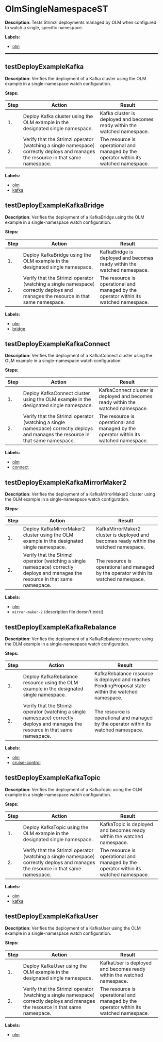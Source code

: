 # OlmSingleNamespaceST

**Description:** Tests Strimzi deployments managed by OLM when configured to watch a single, specific namespace.

**Labels:**

* [olm](labels/olm.md)

<hr style="border:1px solid">

## testDeployExampleKafka

**Description:** Verifies the deployment of a Kafka cluster using the OLM example in a single-namespace watch configuration.

**Steps:**

| Step | Action | Result |
| - | - | - |
| 1. | Deploy Kafka cluster using the OLM example in the designated single namespace. | Kafka cluster is deployed and becomes ready within the watched namespace. |
| 2. | Verify that the Strimzi operator (watching a single namespace) correctly deploys and manages the resource in that same namespace. | The resource is operational and managed by the operator within its watched namespace. |

**Labels:**

* [olm](labels/olm.md)
* [kafka](labels/kafka.md)


## testDeployExampleKafkaBridge

**Description:** Verifies the deployment of a KafkaBridge using the OLM example in a single-namespace watch configuration.

**Steps:**

| Step | Action | Result |
| - | - | - |
| 1. | Deploy KafkaBridge using the OLM example in the designated single namespace. | KafkaBridge is deployed and becomes ready within the watched namespace. |
| 2. | Verify that the Strimzi operator (watching a single namespace) correctly deploys and manages the resource in that same namespace. | The resource is operational and managed by the operator within its watched namespace. |

**Labels:**

* [olm](labels/olm.md)
* [bridge](labels/bridge.md)


## testDeployExampleKafkaConnect

**Description:** Verifies the deployment of a KafkaConnect cluster using the OLM example in a single-namespace watch configuration.

**Steps:**

| Step | Action | Result |
| - | - | - |
| 1. | Deploy KafkaConnect cluster using the OLM example in the designated single namespace. | KafkaConnect cluster is deployed and becomes ready within the watched namespace. |
| 2. | Verify that the Strimzi operator (watching a single namespace) correctly deploys and manages the resource in that same namespace. | The resource is operational and managed by the operator within its watched namespace. |

**Labels:**

* [olm](labels/olm.md)
* [connect](labels/connect.md)


## testDeployExampleKafkaMirrorMaker2

**Description:** Verifies the deployment of a KafkaMirrorMaker2 cluster using the OLM example in a single-namespace watch configuration.

**Steps:**

| Step | Action | Result |
| - | - | - |
| 1. | Deploy KafkaMirrorMaker2 cluster using the OLM example in the designated single namespace. | KafkaMirrorMaker2 cluster is deployed and becomes ready within the watched namespace. |
| 2. | Verify that the Strimzi operator (watching a single namespace) correctly deploys and manages the resource in that same namespace. | The resource is operational and managed by the operator within its watched namespace. |

**Labels:**

* [olm](labels/olm.md)
* `mirror-maker-2` (description file doesn't exist)


## testDeployExampleKafkaRebalance

**Description:** Verifies the deployment of a KafkaRebalance resource using the OLM example in a single-namespace watch configuration.

**Steps:**

| Step | Action | Result |
| - | - | - |
| 1. | Deploy KafkaRebalance resource using the OLM example in the designated single namespace. | KafkaRebalance resource is deployed and reaches PendingProposal state within the watched namespace. |
| 2. | Verify that the Strimzi operator (watching a single namespace) correctly deploys and manages the resource in that same namespace. | The resource is operational and managed by the operator within its watched namespace. |

**Labels:**

* [olm](labels/olm.md)
* [cruise-control](labels/cruise-control.md)


## testDeployExampleKafkaTopic

**Description:** Verifies the deployment of a KafkaTopic using the OLM example in a single-namespace watch configuration.

**Steps:**

| Step | Action | Result |
| - | - | - |
| 1. | Deploy KafkaTopic using the OLM example in the designated single namespace. | KafkaTopic is deployed and becomes ready within the watched namespace. |
| 2. | Verify that the Strimzi operator (watching a single namespace) correctly deploys and manages the resource in that same namespace. | The resource is operational and managed by the operator within its watched namespace. |

**Labels:**

* [olm](labels/olm.md)
* [kafka](labels/kafka.md)


## testDeployExampleKafkaUser

**Description:** Verifies the deployment of a KafkaUser using the OLM example in a single-namespace watch configuration.

**Steps:**

| Step | Action | Result |
| - | - | - |
| 1. | Deploy KafkaUser using the OLM example in the designated single namespace. | KafkaUser is deployed and becomes ready within the watched namespace. |
| 2. | Verify that the Strimzi operator (watching a single namespace) correctly deploys and manages the resource in that same namespace. | The resource is operational and managed by the operator within its watched namespace. |

**Labels:**

* [olm](labels/olm.md)

